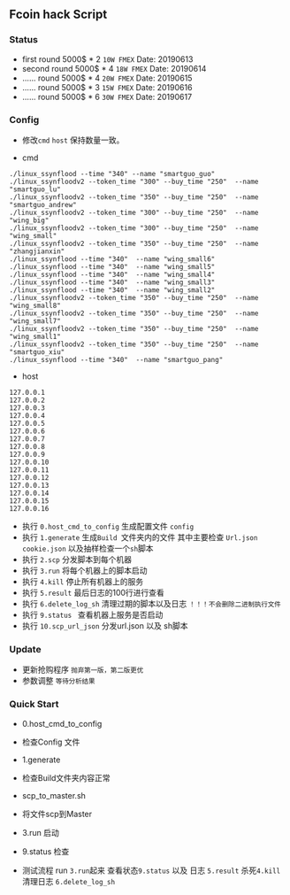 ## Fcoin hack Script 

### Status 


* first round 5000$ * 2  `10W FMEX` Date: 20190613
* second round  5000$ * 4  `18W FMEX` Date: 20190614
* ...... round  5000$ * 4  `20W FMEX` Date: 20190615
* ...... round  5000$ * 3  `15W FMEX` Date: 20190616
* ...... round  5000$ * 6  `30W FMEX` Date: 20190617


### Config 

* 修改`cmd` `host` 保持数量一致。
 
* cmd
```text
./linux_ssynflood --time "340" --name "smartguo_guo"
./linux_ssynfloodv2 --token_time "300" --buy_time "250"  --name "smartguo_lu"
./linux_ssynfloodv2 --token_time "350" --buy_time "250"  --name "smartguo_andrew"
./linux_ssynfloodv2 --token_time "300" --buy_time "250"  --name "wing_big"
./linux_ssynfloodv2 --token_time "300" --buy_time "250"  --name "wing_small"
./linux_ssynfloodv2 --token_time "350" --buy_time "250"  --name "zhangjianxin"
./linux_ssynflood --time "340"  --name "wing_small6"
./linux_ssynflood --time "340"  --name "wing_small5"
./linux_ssynflood --time "340"  --name "wing_small4"
./linux_ssynflood --time "340"  --name "wing_small3"
./linux_ssynflood --time "340"  --name "wing_small2"
./linux_ssynfloodv2 --token_time "350" --buy_time "250"  --name "wing_small8"
./linux_ssynfloodv2 --token_time "350" --buy_time "250"  --name "wing_small7"
./linux_ssynfloodv2 --token_time "350" --buy_time "250"  --name "wing_small1"
./linux_ssynfloodv2 --token_time "350" --buy_time "250"  --name "smartguo_xiu"
./linux_ssynflood --time "340"  --name "smartguo_pang"
```

* host 

```text
127.0.0.1
127.0.0.2
127.0.0.3
127.0.0.4
127.0.0.5
127.0.0.6
127.0.0.7
127.0.0.8
127.0.0.9
127.0.0.10
127.0.0.11
127.0.0.12
127.0.0.13
127.0.0.14
127.0.0.15
127.0.0.16
```

* 执行 `0.host_cmd_to_config` 生成配置文件 `config`
* 执行 `1.generate` 生成`Build `文件夹内的文件 其中主要检查 `Url.json` `cookie.json` 以及抽样检查一个`sh`脚本
* 执行 `2.scp` 分发脚本到每个机器
* 执行 `3.run` 将每个机器上的脚本启动
* 执行 `4.kill` 停止所有机器上的服务
* 执行 `5.result` 最后日志的100行进行查看
* 执行 `6.delete_log_sh` 清理过期的脚本以及日志 `！！！不会删除二进制执行文件`
* 执行 `9.status ` 查看机器上服务是否启动
* 执行 `10.scp_url_json` 分发url.json 以及 sh脚本 



### Update

* 更新抢购程序 `抛弃第一版，第二版更优`
* 参数调整 `等待分析结果`


### Quick Start


* 0.host_cmd_to_config 
* 检查Config 文件
* 1.generate
* 检查Build文件夹内容正常
* scp_to_master.sh 
* 将文件scp到Master 
* 3.run  启动
* 9.status 检查


* 测试流程 run `3.run`起来 查看状态`9.status` 以及 日志 `5.result` 杀死`4.kill` 清理日志 `6.delete_log_sh`